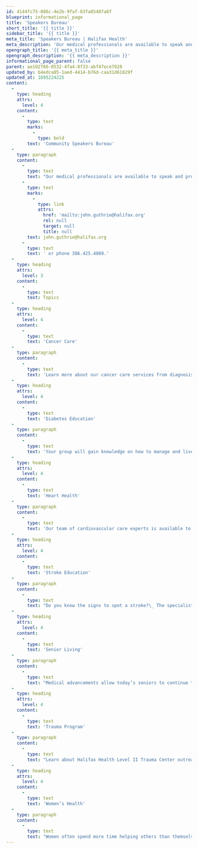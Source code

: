 ```yaml
---
id: 4144fc75-086c-4e2b-9faf-83fa8548fa6f
blueprint: informational_page
title: 'Speakers Bureau'
short_title: '{{ title }}'
sidebar_title: '{{ title }}'
meta_title: 'Speakers Bureau | Halifax Health'
meta_description: 'Our medical professionals are available to speak and provide presentations to local groups and organizations on an array of healthcare topics.'
opengraph_title: '{{ meta_title }}'
opengraph_description: '{{ meta_description }}'
informational_page_parent: false
parent: ae102766-0532-4fa4-8f33-abf47ece7028
updated_by: b4edca85-1aed-4414-b76d-caa31d61829f
updated_at: 1695224225
content:
  -
    type: heading
    attrs:
      level: 4
    content:
      -
        type: text
        marks:
          -
            type: bold
        text: 'Community Speakers Bureau'
  -
    type: paragraph
    content:
      -
        type: text
        text: "Our medical professionals are available to speak and provide presentations to local groups and organizations on an array of healthcare topics.\_ If your organization – of preferably 20 or more persons – is interested in having one of our medical professionals speak on one of the following healthcare topics, please contact us via email at "
      -
        type: text
        marks:
          -
            type: link
            attrs:
              href: 'mailto:john.guthrie@halifax.org'
              rel: null
              target: null
              title: null
        text: john.guthrie@halifax.org
      -
        type: text
        text: ' or phone 386.425.4089.'
  -
    type: heading
    attrs:
      level: 3
    content:
      -
        type: text
        text: Topics
  -
    type: heading
    attrs:
      level: 4
    content:
      -
        type: text
        text: 'Cancer Care'
  -
    type: paragraph
    content:
      -
        type: text
        text: 'Learn more about our cancer care services from diagnosis and advanced treatment options to survivorship.'
  -
    type: heading
    attrs:
      level: 4
    content:
      -
        type: text
        text: 'Diabetes Education'
  -
    type: paragraph
    content:
      -
        type: text
        text: 'Your group will gain knowledge on how to manage and live with diabetes from our certified diabetes educators and dietitians.'
  -
    type: heading
    attrs:
      level: 4
    content:
      -
        type: text
        text: 'Heart Health'
  -
    type: paragraph
    content:
      -
        type: text
        text: 'Our team of cardiovascular care experts is available to discuss the latest in heart wellness, treatments and surgical solutions.'
  -
    type: heading
    attrs:
      level: 4
    content:
      -
        type: text
        text: 'Stroke Education'
  -
    type: paragraph
    content:
      -
        type: text
        text: "Do you know the signs to spot a stroke?\_ The specialists in our ComprehensiveStrokeCenter can provide your group with stroke education and rehabilitation information."
  -
    type: heading
    attrs:
      level: 4
    content:
      -
        type: text
        text: 'Senior Living'
  -
    type: paragraph
    content:
      -
        type: text
        text: "Medical advancements allow today’s seniors to continue to live active lifestyles.\_ Learn more about the new technology involved in hip and knee placements; wound care; urology and kidney stone management and prevention."
  -
    type: heading
    attrs:
      level: 4
    content:
      -
        type: text
        text: 'Trauma Program'
  -
    type: paragraph
    content:
      -
        type: text
        text: "Learn about Halifax Health Level II Trauma Center outreach activities necessary for the program’s day-to-day operations related to emergency medical care. Learn how many specialized surgeons and medical professionals are on staff 24 hours a day, 7 days a week to care for\_the emergencies in our community. Also, meet one of the first board certified trauma registered nurses in the United States."
  -
    type: heading
    attrs:
      level: 4
    content:
      -
        type: text
        text: 'Women’s Health'
  -
    type: paragraph
    content:
      -
        type: text
        text: "Women often spend more time helping others than themselves.\_ This speaking series focuses solely on women’s health and wellness issues, with experts available to discuss health topics relevant to women of all ages, from teenagers to seniors.\_ Topics include: breast health and mammograms, gynecology; pregnancy and menopause."
---
```

